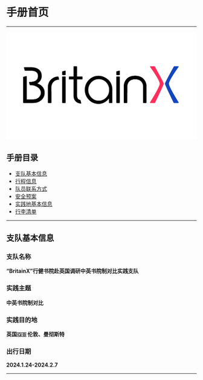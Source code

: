 # 手册首页
---
![logo](images/logo.png)
## 手册目录
- [支队基本信息](#支队基本信息)
- [行程信息](itinerary)
- [队员联系方式](contact)
- [安全预案](safety)
- [实践地基本信息](local)
- [行李清单](luggage)

---

## 支队基本信息
### 支队名称
**“BritainX”行健书院赴英国调研中英书院制对比实践支队** 

### 实践主题
**中英书院制对比**

### 实践目的地
**英国🇬🇧 伦敦、曼彻斯特**

### 出行日期
**2024.1.24-2024.2.7**

---
